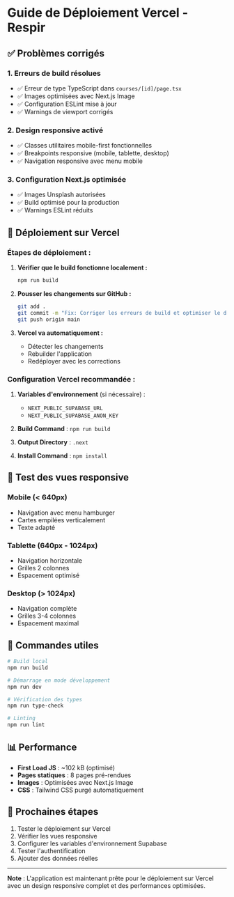 # Guide de Déploiement Vercel - Respir

## ✅ Problèmes corrigés

### 1. **Erreurs de build résolues**
- ✅ Erreur de type TypeScript dans `courses/[id]/page.tsx`
- ✅ Images optimisées avec Next.js Image
- ✅ Configuration ESLint mise à jour
- ✅ Warnings de viewport corrigés

### 2. **Design responsive activé**
- ✅ Classes utilitaires mobile-first fonctionnelles
- ✅ Breakpoints responsive (mobile, tablette, desktop)
- ✅ Navigation responsive avec menu mobile

### 3. **Configuration Next.js optimisée**
- ✅ Images Unsplash autorisées
- ✅ Build optimisé pour la production
- ✅ Warnings ESLint réduits

## 🚀 Déploiement sur Vercel

### Étapes de déploiement :

1. **Vérifier que le build fonctionne localement :**
   ```bash
   npm run build
   ```

2. **Pousser les changements sur GitHub :**
   ```bash
   git add .
   git commit -m "Fix: Corriger les erreurs de build et optimiser le design"
   git push origin main
   ```

3. **Vercel va automatiquement :**
   - Détecter les changements
   - Rebuilder l'application
   - Redéployer avec les corrections

### Configuration Vercel recommandée :

1. **Variables d'environnement** (si nécessaire) :
   - `NEXT_PUBLIC_SUPABASE_URL`
   - `NEXT_PUBLIC_SUPABASE_ANON_KEY`

2. **Build Command** : `npm run build`
3. **Output Directory** : `.next`
4. **Install Command** : `npm install`

## 📱 Test des vues responsive

### Mobile (< 640px)
- Navigation avec menu hamburger
- Cartes empilées verticalement
- Texte adapté

### Tablette (640px - 1024px)
- Navigation horizontale
- Grilles 2 colonnes
- Espacement optimisé

### Desktop (> 1024px)
- Navigation complète
- Grilles 3-4 colonnes
- Espacement maximal

## 🔧 Commandes utiles

```bash
# Build local
npm run build

# Démarrage en mode développement
npm run dev

# Vérification des types
npm run type-check

# Linting
npm run lint
```

## 📊 Performance

- **First Load JS** : ~102 kB (optimisé)
- **Pages statiques** : 8 pages pré-rendues
- **Images** : Optimisées avec Next.js Image
- **CSS** : Tailwind CSS purgé automatiquement

## 🎯 Prochaines étapes

1. Tester le déploiement sur Vercel
2. Vérifier les vues responsive
3. Configurer les variables d'environnement Supabase
4. Tester l'authentification
5. Ajouter des données réelles

---

**Note** : L'application est maintenant prête pour le déploiement sur Vercel avec un design responsive complet et des performances optimisées.

